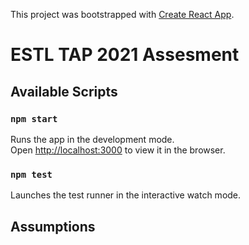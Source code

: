 This project was bootstrapped with [Create React App](https://github.com/facebook/create-react-app).

# ESTL TAP 2021 Assesment

## Available Scripts

### `npm start`

Runs the app in the development mode.<br />
Open [http://localhost:3000](http://localhost:3000) to view it in the browser.

### `npm test`

Launches the test runner in the interactive watch mode.<br />

## Assumptions
